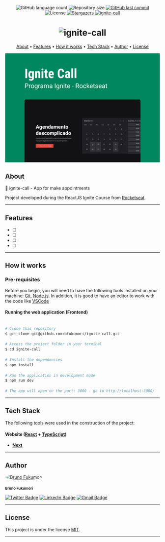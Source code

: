 
<p align="center">
  <img alt="GitHub language count" src="https://img.shields.io/github/languages/count/bfukumori/ignite-call?color=%2304D361">

  <img alt="Repository size" src="https://img.shields.io/github/repo-size/bfukumori/ignite-call">
 
  <a href="https://github.com/bfukumori/ignite-call/commits/master">
    <img alt="GitHub last commit" src="https://img.shields.io/github/last-commit/bfukumori/ignite-call">
  </a>
    
   <img alt="License" src="https://img.shields.io/badge/license-MIT-brightgreen">
   <a href="https://github.com/bfukumori/ignite-call/stargazers">
    <img alt="Stargazers" src="https://img.shields.io/github/stars/bfukumori/ignite-call?style=social">
  </a>

  <a href="https://ignite-call-rho.vercel.app/">
    <img alt="ignite-call" src="https://img.shields.io/badge/ignite-call-%237159c1?style=flat&logo=ghost">
  </a>
</p>

<h1 align="center">
    <img alt="ignite-call" title="#ignite-call" src="./.github/logo.svg" />
</h1>

<p align="center">
  <a href="#about">About</a> •
  <a href="#features">Features</a> •
  <a href="#how-it-works">How it works</a> • 
  <a href="#tech-stack">Tech Stack</a> • 
  <a href="#author">Author</a> • 
  <a href="#user-content-license">License</a>
</p>

<div align="center"> 
	<img alt="ignite-call" title="#ignite-call" src="./.github/banner.png" />
</div>

## About

📅 ignite-call - App for make appointments

Project developed during the ReactJS Ignite Course from [Rocketseat](https://www.rocketseat.com.br/ignite).

---

## Features

- [ ]
- [ ] 
- [ ] 
- [ ] 

---

## How it works

### Pre-requisites

Before you begin, you will need to have the following tools installed on your machine:
[Git](https://git-scm.com), [Node.js](https://nodejs.org/en/).
In addition, it is good to have an editor to work with the code like [VSCode](https://code.visualstudio.com/)

#### Running the web application (Frontend)

```bash

# Clone this repository
$ git clone git@github.com:bfukumori/ignite-call.git

# Access the project folder in your terminal
$ cd ignite-call

# Install the dependencies
$ npm install

# Run the application in development mode
$ npm run dev

# The app will open on the port: 3000 - go to http://localhost:3000/

```

---

## Tech Stack

The following tools were used in the construction of the project:

#### **Website**  ([React](https://reactjs.org/)  +  [TypeScript](https://www.typescriptlang.org/))

- **[Next](https://nextjs.org/)**

---
## Author

<a href="https://www.facebook.com/bruno.fukumori.9/">
 <img style="border-radius: 50%;" src="https://avatars.githubusercontent.com/u/82473580?v=4" width="100px;" alt="Bruno Fukumori"/>
 <br />
  
 <sub><b>Bruno Fukumori</b></sub></a> <a href="https://www.facebook.com/bruno.fukumori.9/" title="facebook"></a>
 <br />

[![Twitter Badge](https://img.shields.io/badge/-Twitter-1ca0f1?style=flat-square&labelColor=1ca0f1&logo=twitter&logoColor=white&link=https://twitter.com/hi_fukujp)](https://twitter.com/hi_fukujp) [![Linkedin Badge](https://img.shields.io/badge/-Linkedin-blue?style=flat-square&logo=Linkedin&logoColor=white&link=https://www.linkedin.com/in/bfukumori/)](https://www.linkedin.com/in/bfukumori/) 
[![Gmail Badge](https://img.shields.io/badge/-Gmail-c14438?style=flat-square&logo=Gmail&logoColor=white&link=mailto:brunofukumori@gmail.com)](mailto:brunofukumori@gmail.com)

---

## License

This project is under the license [MIT](./LICENSE).

---

